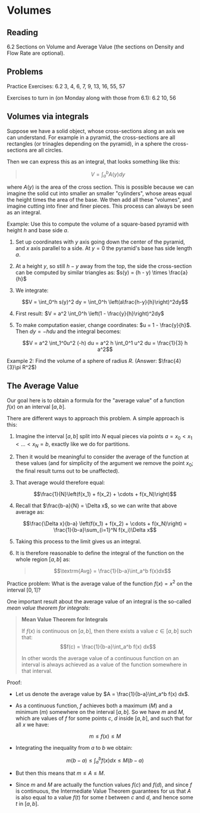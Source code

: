 # Volumes

## Reading

6.2 Sections on Volume and Average Value (the sections on Density and Flow Rate are optional).

## Problems

Practice Exercises: 6.2 3, 4, 6, 7, 9, 13, 16, 55, 57

Exercises to turn in (on Monday along with those from 6.1): 6.2 10, 56

## Volumes via integrals

Suppose we have a solid object, whose cross-sections along an axis we can understand. For example in a pyramid, the cross-sections are all rectangles (or trinagles depending on the pyramid), in a sphere the cross-sections are all circles.

Then we can express this as an integral, that looks something like this:

> $$V = \int_a^b A(y) dy$$

where $A(y)$ is the area of the cross section. This is possible because we can imagine the solid cut into smaller an smaller "cylinders", whose areas equal the height times the area of the base. We then add all these "volumes", and imagine cutting into finer and finer pieces. This process can always be seen as an integral.

Example: Use this to compute the volume of a square-based pyramid with height $h$ and base side $a$.

1. Set up coordinates with $y$ axis going down the center of the pyramid, and $x$ axis parallel to a side. At $y=0$ the pyramid's base has side length $a$.
2. At a height $y$, so still $h - y$ away from the top, the side the cross-section can be computed by similar triangles as: $s(y) = (h - y) \times \frac{a}{h}$
3. We integrate:

    $$V = \int_0^h s(y)^2 dy = \int_0^h \left(a\frac{h-y}{h}\right)^2dy$$

4. First result: $V = a^2 \int_0^h \left(1 - \frac{y}{h}\right)^2dy$
5. To make computation easier, change coordinates: $u = 1 - \frac{y}{h}$. Then $dy = -hdu$ and the integral becomes:

    $$V = a^2 \int_1^0u^2 (-h) du = a^2 h \int_0^1 u^2 du = \frac{1}{3} h a^2$$


Example 2: Find the volume of a sphere of radius $R$. (Answer: $\frac{4}{3}\pi R^2$)

## The Average Value

Our goal here is to obtain a formula for the "average value" of a function $f(x)$ on an interval $[a,b]$.

There are different ways to approach this problem. A simple approach is this:

1. Imagine the interval $[a, b]$ split into $N$ equal pieces via points $a = x_0 < x_1 < ... < x_N = b$, exactly like we do for partitions.
2. Then it would be meaningful to consider the average of the function at these values (and for simplicity of the argument we remove the point $x_0$; the final result turns out to be unaffected).
3. That average would therefore equal:

    $$\frac{1}{N}\left(f(x_1) + f(x_2) + \cdots + f(x_N)\right)$$

4. Recall that $\frac{b-a}{N} = \Delta x$, so we can write that above average as:

    $$\frac{\Delta x}{b-a} \left(f(x_1) + f(x_2) + \cdots + f(x_N)\right) = \frac{1}{b-a}\sum_{i=1}^N f(x_i)\Delta x$$

5. Taking this process to the limit gives us an integral.
6. It is therefore reasonable to define the integral of the function on the whole region $[a,b]$ as:

    > $$\textrm{Avg} = \frac{1}{b-a}\int_a^b f(x)dx$$

Practice problem: What is the average value of the function $f(x) = x^2$ on the interval $[0, 1]$?

One important result about the average value of an integral is the so-called *mean value theorem for integrals*:

> **Mean Value Theorem for Integrals**
>
> If $f(x)$ is continuous on $[a, b]$, then there exists a value $c\in[a, b]$ such that:
> $$f(c) = \frac{1}{b-a}\int_a^b f(x) dx$$
>
> In other words the average value of a continuous function on an interval is always achieved as a value of the function somewhere in that interval.

Proof:

- Let us denote the average value by $A = \frac{1}{b-a}\int_a^b f(x) dx$.
- As a continuous function, $f$ achieves both a maximum ($M$) and a minimum ($m$) somewhere on the interval $[a, b]$. So we have $m$ and $M$, which are values of $f$ for some points $c$, $d$ inside $[a, b]$, and such that for all $x$ we have:

    $$m \leq f(x) \leq M$$

- Integrating the inequality from $a$ to $b$ we obtain:

    $$m ( b-a) \leq \int_a^b f(x) dx \leq M (b-a)$$

- But then this means that $m \leq A \leq M$.
- Since $m$ and $M$ are actually the function values $f(c)$ and $f(d)$, and since $f$ is continuous, the Intermediate Value Theorem guarantees for us that $A$ is also equal to a value $f(t)$ for some $t$ between $c$ and $d$, and hence some $t$ in $[a, b]$.

